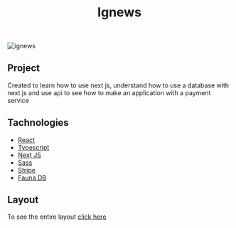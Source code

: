 <h1 align="center">Ignews</h1>

<br/>

![ignews](https://user-images.githubusercontent.com/53982668/137417130-8f035f7b-8bef-4bc3-85eb-bfa19db0a7a9.png)

<h2>Project</h2>
<p>Created to learn how to use next js, understand how to use a database with next js and use api to see how to make an application with a payment service</p>

<h2>Tachnologies</h2>
<ul>
  <li><a href="https://pt-br.reactjs.org/">React</a></li>
  <li><a href="https://www.typescriptlang.org/">Typescript</a></li>
  <li><a href="https://nextjs.org/">Next JS</a></li>
  <li><a href="https://sass-lang.com/">Sass</a></li>
  <li><a href="https://stripe.com/en-br">Stripe</a></li>
  <li><a href="https://fauna.com/">Fauna DB</a></li>
</ul>

<h2>Layout</h2>
<p>To see the entire layout <a href="https://www.figma.com/file/GijerrWXdDOlTlro7sGpm3/ig.news-(Copy)?node-id=1%3A2">click here</a></p>
